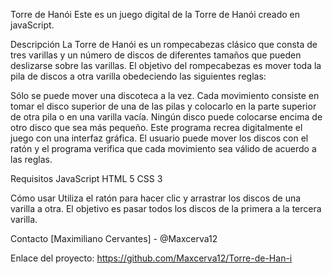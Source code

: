 Torre de Hanói Este es un juego digital de la Torre de Hanói creado en javaScript.

Descripción La Torre de Hanói es un rompecabezas clásico que consta de tres varillas y un número de discos de diferentes tamaños que pueden deslizarse sobre las varillas. El objetivo del rompecabezas es mover toda la pila de discos a otra varilla obedeciendo las siguientes reglas:

Sólo se puede mover una discoteca a la vez. Cada movimiento consiste en tomar el disco superior de una de las pilas y colocarlo en la parte superior de otra pila o en una varilla vacía. Ningún disco puede colocarse encima de otro disco que sea más pequeño. Este programa recrea digitalmente el juego con una interfaz gráfica. El usuario puede mover los discos con el ratón y el programa verifica que cada movimiento sea válido de acuerdo a las reglas.

Requisitos JavaScript HTML 5 CSS 3

Cómo usar Utiliza el ratón para hacer clic y arrastrar los discos de una varilla a otra. El objetivo es pasar todos los discos de la primera a la tercera varilla.

Contacto [Maximiliano Cervantes] - @Maxcerva12

Enlace del proyecto: https://github.com/Maxcerva12/Torre-de-Han-i
